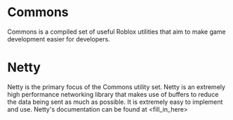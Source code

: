 # Commons
Commons is a compiled set of useful Roblox utilities that aim to make game development easier for developers.

# Netty
Netty is the primary focus of the Commons utility set.  Netty is an extremely high performance networking library that makes use of buffers to reduce the data being sent as much as possible.  It is extremely easy to implement and use.
Netty's documentation can be found at <fill_in_here>